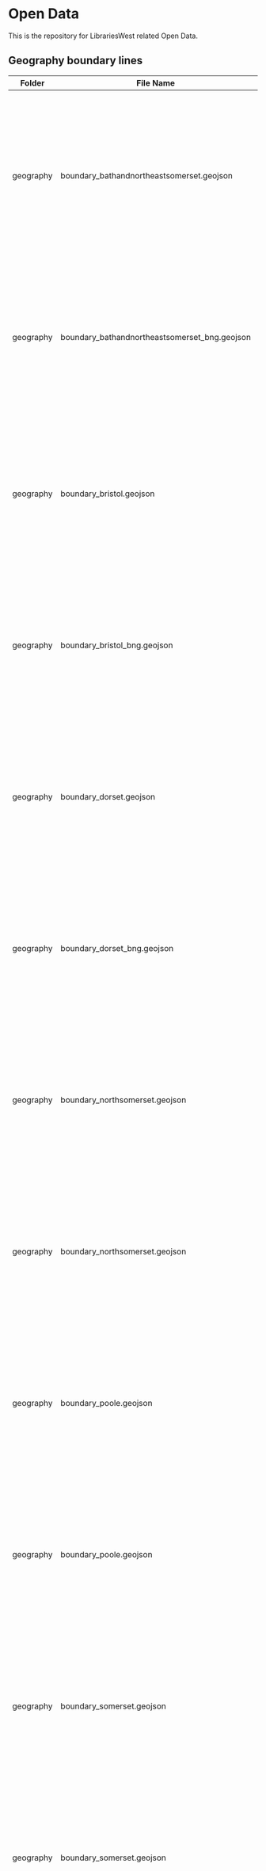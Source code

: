 # Open Data

This is the repository for LibrariesWest related Open Data.

## Geography boundary lines

| Folder | File Name | Description |
| ------ | --------- | ----------- |
| geography | boundary_bathandnortheastsomerset.geojson | Boundary line data to represent Bath and North East Somerset.  The Coordinate reference system is **WGS84**, compatible with most online mapping tools.  The features in the GeoJSON file also include population and area. |
| geography | boundary_bathandnortheastsomerset_bng.geojson | Boundary line data to represent Bath and North East Somerset.  The Coordinate Reference System is **British National Grid**. The features in the GeoJSON file also include population and area. |
| geography | boundary_bristol.geojson | Boundary line data to represent Bristol.  The Coordinate reference system is **WGS84**, compatible with most online mapping tools.  The features in the GeoJSON file also include population and area. |
| geography | boundary_bristol_bng.geojson | Boundary line data to represent Bristol.  The Coordinate Reference System is **British National Grid**. The features in the GeoJSON file also include population and area. |
| geography | boundary_dorset.geojson | Boundary line data to represent Dorset.  The Coordinate reference system is **WGS84**, compatible with most online mapping tools.  The features in the GeoJSON file also include population and area. |
| geography | boundary_dorset_bng.geojson | Boundary line data to represent Dorset.  The Coordinate Reference System is **British National Grid**. The features in the GeoJSON file also include population and area. |
| geography | boundary_northsomerset.geojson | Boundary line data to represent North Somerset.  The Coordinate reference system is **WGS84**, compatible with most online mapping tools.  The features in the GeoJSON file also include population and area. | 
| geography | boundary_northsomerset.geojson | Boundary line data to represent North Somerset.  The Coordinate Reference System is **British National Grid**. The features in the GeoJSON file also include population and area. |
| geography | boundary_poole.geojson | Boundary line data to represent Poole.  The Coordinate reference system is **WGS84**, compatible with most online mapping tools.  The features in the GeoJSON file also include population and area. | 
| geography | boundary_poole.geojson | Boundary line data to represent Poole.  The Coordinate Reference System is **British National Grid**. The features in the GeoJSON file also include population and area. |
| geography | boundary_somerset.geojson | Boundary line data to represent Somerset.  The Coordinate reference system is **WGS84**, compatible with most online mapping tools.  The features in the GeoJSON file also include population and area. | 
| geography | boundary_somerset.geojson | Boundary line data to represent Somerset.  The Coordinate Reference System is **British National Grid**. The features in the GeoJSON file also include population and area. |
| geography | boundary_southgloucestershire.geojson | Boundary line data to represent South Gloucestershire.  The Coordinate reference system is **WGS84**, compatible with most online mapping tools.  The features in the GeoJSON file also include population and area. | 
| geography | boundary_southgloucestershire.geojson | Boundary line data to represent South Gloucestershire.  The Coordinate Reference System is **British National Grid**. The features in the GeoJSON file also include population and area. |

**Licence:**  For all the above, OS boundary data released under the [Open Government Licence](https://www.nationalarchives.gov.uk/doc/open-government-licence/version/3/).  Contains OS data © Crown copyright and database right 2016. |

## Geography output areas

| Folder | File Name | Description |
| ------ | --------- | ----------- |
| geography | boundary_bathandnortheastsomerset.geojson | Boundary line data to represent Bath and North East Somerset.  The Coordinate reference system is **WGS84**, compatible with most online mapping tools.  The features in the GeoJSON file also include population and area. |
| geography | boundary_bathandnortheastsomerset_bng.geojson | Boundary line data to represent Bath and North East Somerset.  The Coordinate Reference System is **British National Grid**. The features in the GeoJSON file also include population and area. |
| geography | boundary_bristol.geojson | Boundary line data to represent Bristol.  The Coordinate reference system is **WGS84**, compatible with most online mapping tools.  The features in the GeoJSON file also include population and area. |
| geography | boundary_bristol_bng.geojson | Boundary line data to represent Bristol.  The Coordinate Reference System is **British National Grid**. The features in the GeoJSON file also include population and area. |
| geography | boundary_dorset.geojson | Boundary line data to represent Dorset.  The Coordinate reference system is **WGS84**, compatible with most online mapping tools.  The features in the GeoJSON file also include population and area. |
| geography | boundary_dorset_bng.geojson | Boundary line data to represent Dorset.  The Coordinate Reference System is **British National Grid**. The features in the GeoJSON file also include population and area. |
| geography | boundary_northsomerset.geojson | Boundary line data to represent North Somerset.  The Coordinate reference system is **WGS84**, compatible with most online mapping tools.  The features in the GeoJSON file also include population and area. | 
| geography | boundary_northsomerset.geojson | Boundary line data to represent North Somerset.  The Coordinate Reference System is **British National Grid**. The features in the GeoJSON file also include population and area. |
| geography | boundary_poole.geojson | Boundary line data to represent Poole.  The Coordinate reference system is **WGS84**, compatible with most online mapping tools.  The features in the GeoJSON file also include population and area. | 
| geography | boundary_poole.geojson | Boundary line data to represent Poole.  The Coordinate Reference System is **British National Grid**. The features in the GeoJSON file also include population and area. |
| geography | boundary_somerset.geojson | Boundary line data to represent Somerset.  The Coordinate reference system is **WGS84**, compatible with most online mapping tools.  The features in the GeoJSON file also include population and area. | 
| geography | boundary_somerset.geojson | Boundary line data to represent Somerset.  The Coordinate Reference System is **British National Grid**. The features in the GeoJSON file also include population and area. |
| geography | boundary_southgloucestershire.geojson | Boundary line data to represent South Gloucestershire.  The Coordinate reference system is **WGS84**, compatible with most online mapping tools.  The features in the GeoJSON file also include population and area. | 
| geography | boundary_southgloucestershire.geojson | Boundary line data to represent South Gloucestershire.  The Coordinate Reference System is **British National Grid**. The features in the GeoJSON file also include population and area. |